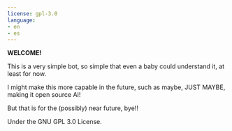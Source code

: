 ```yaml
---
license: gpl-3.0
language:
- en
- es
---
```

**WELCOME!**

This is a very simple bot, so simple that even a baby could understand it, at least for now.

I might make this more capable in the future, such as maybe, JUST MAYBE, making it open source AI!

But that is for the (possibly) near future, bye!!

Under the GNU GPL 3.0 License.